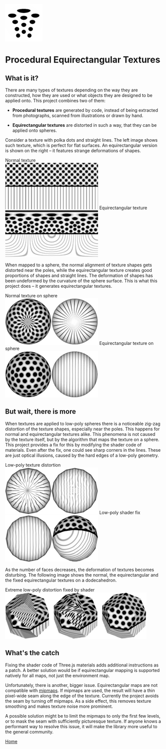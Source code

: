 ﻿<img class="logo" src="../assets/logo/logo.png">


# Procedural Equirectangular Textures


## What is it?


There are many types of textures depending on the way they are
constructed, how they are used or what objects they are designed
to be applied onto. This project combines two of them:

* **Procedural textures** are generated by code, instead
of being extracted from photographs, scanned from illustrations
or drawn by hand.

* **Equirectangular textures** are distorted in such a way,
that they can be applied onto spheres.


Consider a texture with polka dots and straight lines. The left
image shows such texture, which is perfect for flat surfaces.
An equirectangular version is shown on the right &ndash; it
features strange deformations of shapes.


<div class="figures">
	<span class="figure">Normal texture<br><img src="texture-normal.jpg"></span>
	<span class="figure">Equirectangular texture<br><img src="texture-equirectangular.jpg"></span>
</div>

	
When mapped to a sphere, the normal alignment of texture shapes
gets distorted near the poles, while the equirectangular texture
creates good proportions of shapes and straight lines. The
deformation of shapes has been undeformed by the curvature of
the sphere surface. This is what this project does &ndash; it
generates equirectangular textures.


<div class="figures">
	<span class="figure">Normal texture on sphere<br><img src="texture-normal-sphere.jpg"></span>
	<span class="figure">Equirectangular texture on sphere<br><img src="texture-equirectangular-sphere.jpg"></span>
</div>
	

## But wait, there is more

When textures are applied to low-poly spheres there is a noticeable
zig-zag distortion of the texture shapes, especially near the
poles. This happens for normal and equirectangular textures
alike. This phenomena is not caused by the texture itself, but
by the algorithm that maps the texture on a sphere. This project
provides a fix for this by modifying the shader code of materials.
Even after the fix, one could see sharp corners in the lines.
These are just optical illusions, caused by the hard edges of
a low-poly geometry.


<div class="figures">
	<span class="figure">Low-poly texture distortion<br><img src="texture-low-poly-distortion.jpg"></span>
	<span class="figure">Low-poly shader fix<br><img src="texture-low-poly-fixed.jpg"></span>
</div>
	

As the number of faces decreases, the deformation of textures
becomes disturbing. The following image shows the normal, the
equirectangular and the fixed equirectangular textures on a
dodecahedron.


<div class="figures">
	<span class="figure" style="width:70%">Extreme low-poly distortion fixed
by shader<br><img src="texture-low-poly-distortion-2.jpg"></span>
</div>


## What's the catch


Fixing the shader code of Three.js materials adds additional
instructions as a patch. A better solution would be if
equirectangular mapping is supported natively for all maps,
not just the environment map.

Unfortunately, there is another, bigger issue. Equirectangular
maps are not compatible with [mipmaps](https://en.wikipedia.org/wiki/Mipmap).
If mipmaps are used, the result will have a thin pixel-wide
seam along the edge of the texture. Currently the project
avoids the seam by turning off mipmaps. As a side effect,
this removes texture smoothing and makes texture noise more
prominent.

A possible solution might be to limit the mipmaps to only the
first few levels, or to mask the seam with sufficiently
picturesque texture. If anyone knows a performant way to resolve
this issue, it will make the library more useful to the general
community.
		
<div class="footnote">
	<a href="../index.html">Home</a>
</div>